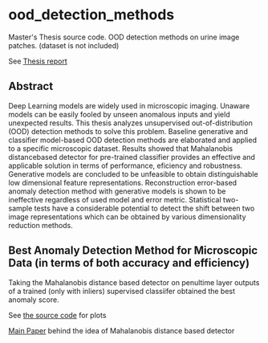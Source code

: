 # ood_detection_methods
Master's Thesis source code. OOD detection methods on urine image patches. (dataset is not included)

See [Thesis report](https://github.com/erdemunal35/ood_detection_methods/blob/main/THESIS.pdf)

## Abstract
Deep Learning models are widely used in microscopic imaging. Unaware models can be easily fooled by unseen anomalous inputs and yield unexpected results. This thesis analyzes unsupervised out-of-distribution (OOD) detection methods to solve this problem. Baseline generative and classifier model-based OOD detection methods are elaborated and applied to a specific microscopic dataset. Results showed that Mahalanobis distancebased detector for pre-trained classifier provides an effective and applicable solution in terms of performance, eficiency and robustness. Generative models are concluded to be unfeasible to obtain distinguishable low dimensional feature representations. Reconstruction
error-based anomaly detection method with generative models is shown to be ineffective regardless of used model and error metric. Statistical two-sample tests have a considerable
potential to detect the shift between two image representations which can be obtained by various dimensionality reduction methods.

## Best Anomaly Detection Method for Microscopic Data (in terms of both accuracy and efficiency)
Taking the Mahalanobis distance based detector on penultime layer outputs of a trained (only with inliers) supervised classiifer obtained the best anomaly score.

See [the source code](https://github.com/erdemunal35/ood_detection_methods/blob/main/discriminative_mahalanobis.ipynb) for plots

[Main Paper](https://arxiv.org/pdf/1807.03888.pdf) behind the idea of Mahalanobis distance based detector
